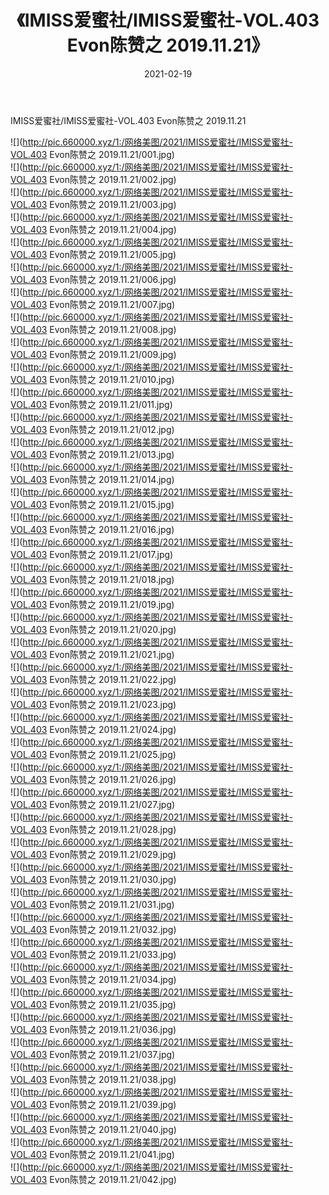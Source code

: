 ﻿---
layout: post
title:  《IMISS爱蜜社/IMISS爱蜜社-VOL.403 Evon陈赞之 2019.11.21》
date:   2021-02-19
img: http://pic.660000.xyz/1:/网络美图/2021/IMISS爱蜜社/IMISS爱蜜社-VOL.403 Evon陈赞之 2019.11.21/000.jpg
categories: [美女, 清纯, 唯美]
---

IMISS爱蜜社/IMISS爱蜜社-VOL.403 Evon陈赞之 2019.11.21

 ![](http://pic.660000.xyz/1:/网络美图/2021/IMISS爱蜜社/IMISS爱蜜社-VOL.403 Evon陈赞之 2019.11.21/001.jpg) <br>![](http://pic.660000.xyz/1:/网络美图/2021/IMISS爱蜜社/IMISS爱蜜社-VOL.403 Evon陈赞之 2019.11.21/002.jpg) <br>![](http://pic.660000.xyz/1:/网络美图/2021/IMISS爱蜜社/IMISS爱蜜社-VOL.403 Evon陈赞之 2019.11.21/003.jpg) <br>![](http://pic.660000.xyz/1:/网络美图/2021/IMISS爱蜜社/IMISS爱蜜社-VOL.403 Evon陈赞之 2019.11.21/004.jpg) <br>![](http://pic.660000.xyz/1:/网络美图/2021/IMISS爱蜜社/IMISS爱蜜社-VOL.403 Evon陈赞之 2019.11.21/005.jpg) <br>![](http://pic.660000.xyz/1:/网络美图/2021/IMISS爱蜜社/IMISS爱蜜社-VOL.403 Evon陈赞之 2019.11.21/006.jpg) <br>![](http://pic.660000.xyz/1:/网络美图/2021/IMISS爱蜜社/IMISS爱蜜社-VOL.403 Evon陈赞之 2019.11.21/007.jpg) <br>![](http://pic.660000.xyz/1:/网络美图/2021/IMISS爱蜜社/IMISS爱蜜社-VOL.403 Evon陈赞之 2019.11.21/008.jpg) <br>![](http://pic.660000.xyz/1:/网络美图/2021/IMISS爱蜜社/IMISS爱蜜社-VOL.403 Evon陈赞之 2019.11.21/009.jpg) <br>![](http://pic.660000.xyz/1:/网络美图/2021/IMISS爱蜜社/IMISS爱蜜社-VOL.403 Evon陈赞之 2019.11.21/010.jpg) <br>![](http://pic.660000.xyz/1:/网络美图/2021/IMISS爱蜜社/IMISS爱蜜社-VOL.403 Evon陈赞之 2019.11.21/011.jpg) <br>![](http://pic.660000.xyz/1:/网络美图/2021/IMISS爱蜜社/IMISS爱蜜社-VOL.403 Evon陈赞之 2019.11.21/012.jpg) <br>![](http://pic.660000.xyz/1:/网络美图/2021/IMISS爱蜜社/IMISS爱蜜社-VOL.403 Evon陈赞之 2019.11.21/013.jpg) <br>![](http://pic.660000.xyz/1:/网络美图/2021/IMISS爱蜜社/IMISS爱蜜社-VOL.403 Evon陈赞之 2019.11.21/014.jpg) <br>![](http://pic.660000.xyz/1:/网络美图/2021/IMISS爱蜜社/IMISS爱蜜社-VOL.403 Evon陈赞之 2019.11.21/015.jpg) <br>![](http://pic.660000.xyz/1:/网络美图/2021/IMISS爱蜜社/IMISS爱蜜社-VOL.403 Evon陈赞之 2019.11.21/016.jpg) <br>![](http://pic.660000.xyz/1:/网络美图/2021/IMISS爱蜜社/IMISS爱蜜社-VOL.403 Evon陈赞之 2019.11.21/017.jpg) <br>![](http://pic.660000.xyz/1:/网络美图/2021/IMISS爱蜜社/IMISS爱蜜社-VOL.403 Evon陈赞之 2019.11.21/018.jpg) <br>![](http://pic.660000.xyz/1:/网络美图/2021/IMISS爱蜜社/IMISS爱蜜社-VOL.403 Evon陈赞之 2019.11.21/019.jpg) <br>![](http://pic.660000.xyz/1:/网络美图/2021/IMISS爱蜜社/IMISS爱蜜社-VOL.403 Evon陈赞之 2019.11.21/020.jpg) <br>![](http://pic.660000.xyz/1:/网络美图/2021/IMISS爱蜜社/IMISS爱蜜社-VOL.403 Evon陈赞之 2019.11.21/021.jpg) <br>![](http://pic.660000.xyz/1:/网络美图/2021/IMISS爱蜜社/IMISS爱蜜社-VOL.403 Evon陈赞之 2019.11.21/022.jpg) <br>![](http://pic.660000.xyz/1:/网络美图/2021/IMISS爱蜜社/IMISS爱蜜社-VOL.403 Evon陈赞之 2019.11.21/023.jpg) <br>![](http://pic.660000.xyz/1:/网络美图/2021/IMISS爱蜜社/IMISS爱蜜社-VOL.403 Evon陈赞之 2019.11.21/024.jpg) <br>![](http://pic.660000.xyz/1:/网络美图/2021/IMISS爱蜜社/IMISS爱蜜社-VOL.403 Evon陈赞之 2019.11.21/025.jpg) <br>![](http://pic.660000.xyz/1:/网络美图/2021/IMISS爱蜜社/IMISS爱蜜社-VOL.403 Evon陈赞之 2019.11.21/026.jpg) <br>![](http://pic.660000.xyz/1:/网络美图/2021/IMISS爱蜜社/IMISS爱蜜社-VOL.403 Evon陈赞之 2019.11.21/027.jpg) <br>![](http://pic.660000.xyz/1:/网络美图/2021/IMISS爱蜜社/IMISS爱蜜社-VOL.403 Evon陈赞之 2019.11.21/028.jpg) <br>![](http://pic.660000.xyz/1:/网络美图/2021/IMISS爱蜜社/IMISS爱蜜社-VOL.403 Evon陈赞之 2019.11.21/029.jpg) <br>![](http://pic.660000.xyz/1:/网络美图/2021/IMISS爱蜜社/IMISS爱蜜社-VOL.403 Evon陈赞之 2019.11.21/030.jpg) <br>![](http://pic.660000.xyz/1:/网络美图/2021/IMISS爱蜜社/IMISS爱蜜社-VOL.403 Evon陈赞之 2019.11.21/031.jpg) <br>![](http://pic.660000.xyz/1:/网络美图/2021/IMISS爱蜜社/IMISS爱蜜社-VOL.403 Evon陈赞之 2019.11.21/032.jpg) <br>![](http://pic.660000.xyz/1:/网络美图/2021/IMISS爱蜜社/IMISS爱蜜社-VOL.403 Evon陈赞之 2019.11.21/033.jpg) <br>![](http://pic.660000.xyz/1:/网络美图/2021/IMISS爱蜜社/IMISS爱蜜社-VOL.403 Evon陈赞之 2019.11.21/034.jpg) <br>![](http://pic.660000.xyz/1:/网络美图/2021/IMISS爱蜜社/IMISS爱蜜社-VOL.403 Evon陈赞之 2019.11.21/035.jpg) <br>![](http://pic.660000.xyz/1:/网络美图/2021/IMISS爱蜜社/IMISS爱蜜社-VOL.403 Evon陈赞之 2019.11.21/036.jpg) <br>![](http://pic.660000.xyz/1:/网络美图/2021/IMISS爱蜜社/IMISS爱蜜社-VOL.403 Evon陈赞之 2019.11.21/037.jpg) <br>![](http://pic.660000.xyz/1:/网络美图/2021/IMISS爱蜜社/IMISS爱蜜社-VOL.403 Evon陈赞之 2019.11.21/038.jpg) <br>![](http://pic.660000.xyz/1:/网络美图/2021/IMISS爱蜜社/IMISS爱蜜社-VOL.403 Evon陈赞之 2019.11.21/039.jpg) <br>![](http://pic.660000.xyz/1:/网络美图/2021/IMISS爱蜜社/IMISS爱蜜社-VOL.403 Evon陈赞之 2019.11.21/040.jpg) <br>![](http://pic.660000.xyz/1:/网络美图/2021/IMISS爱蜜社/IMISS爱蜜社-VOL.403 Evon陈赞之 2019.11.21/041.jpg) <br>![](http://pic.660000.xyz/1:/网络美图/2021/IMISS爱蜜社/IMISS爱蜜社-VOL.403 Evon陈赞之 2019.11.21/042.jpg) <br>